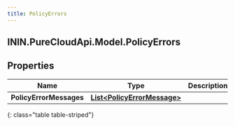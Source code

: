 ```yaml
---
title: PolicyErrors
---
```

## ININ.PureCloudApi.Model.PolicyErrors

## Properties

|Name | Type | Description | Notes|
|------------ | ------------- | ------------- | -------------|
| **PolicyErrorMessages** | [**List&lt;PolicyErrorMessage&gt;**](PolicyErrorMessage.html) |  | [optional] |
{: class="table table-striped"}


